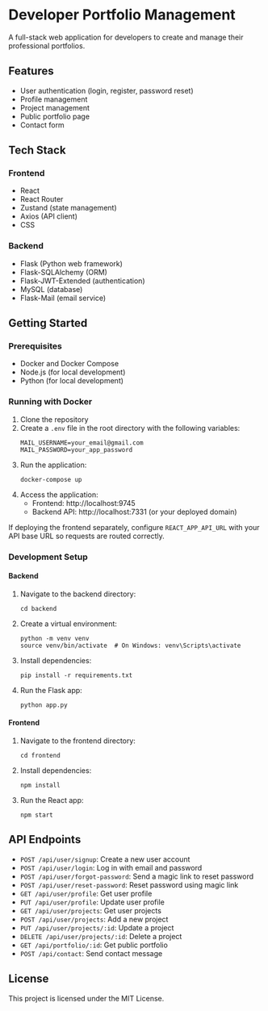 # Developer Portfolio Management

A full-stack web application for developers to create and manage their professional portfolios.

## Features

- User authentication (login, register, password reset)
- Profile management
- Project management
- Public portfolio page
- Contact form

## Tech Stack

### Frontend
- React
- React Router
- Zustand (state management)
- Axios (API client)
- CSS

### Backend
- Flask (Python web framework)
- Flask-SQLAlchemy (ORM)
- Flask-JWT-Extended (authentication)
- MySQL (database)
- Flask-Mail (email service)

## Getting Started

### Prerequisites
- Docker and Docker Compose
- Node.js (for local development)
- Python (for local development)

### Running with Docker

1. Clone the repository
2. Create a `.env` file in the root directory with the following variables:
   ```
   MAIL_USERNAME=your_email@gmail.com
   MAIL_PASSWORD=your_app_password
   ```
3. Run the application:
   ```
   docker-compose up
   ```
4. Access the application:
   - Frontend: http://localhost:9745
   - Backend API: http://localhost:7331 (or your deployed domain)

If deploying the frontend separately, configure `REACT_APP_API_URL` with your
API base URL so requests are routed correctly.

### Development Setup

#### Backend
1. Navigate to the backend directory:
   ```
   cd backend
   ```
2. Create a virtual environment:
   ```
   python -m venv venv
   source venv/bin/activate  # On Windows: venv\Scripts\activate
   ```
3. Install dependencies:
   ```
   pip install -r requirements.txt
   ```
4. Run the Flask app:
   ```
   python app.py
   ```

#### Frontend
1. Navigate to the frontend directory:
   ```
   cd frontend
   ```
2. Install dependencies:
   ```
   npm install
   ```
3. Run the React app:
   ```
   npm start
   ```

## API Endpoints

- `POST /api/user/signup`: Create a new user account
- `POST /api/user/login`: Log in with email and password
- `POST /api/user/forgot-password`: Send a magic link to reset password
- `POST /api/user/reset-password`: Reset password using magic link
- `GET /api/user/profile`: Get user profile
- `PUT /api/user/profile`: Update user profile
- `GET /api/user/projects`: Get user projects
- `POST /api/user/projects`: Add a new project
- `PUT /api/user/projects/:id`: Update a project
- `DELETE /api/user/projects/:id`: Delete a project
- `GET /api/portfolio/:id`: Get public portfolio
- `POST /api/contact`: Send contact message

## License

This project is licensed under the MIT License. 